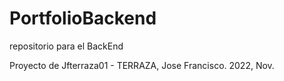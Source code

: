 # PortfolioBackend
repositorio para el BackEnd

Proyecto de Jfterraza01 - TERRAZA, Jose Francisco. 2022, Nov.

